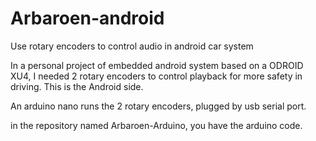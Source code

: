 # Arbaroen-android
Use rotary encoders to control audio in android car system

In a personal project of embedded android system based on a ODROID XU4, I needed 2 rotary encoders to control playback for more safety in driving.
This is the Android side.

An arduino nano runs the 2 rotary encoders, plugged by usb serial port.

in the repository named Arbaroen-Arduino, you have the arduino code.
